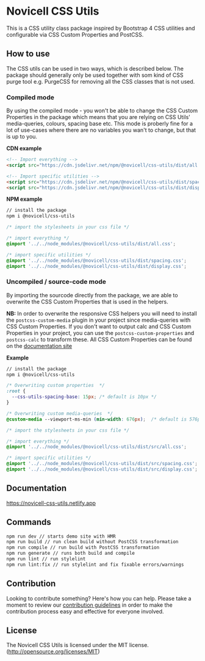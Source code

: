 # Novicell CSS Utils

This is a CSS utility class package inspired by Bootstrap 4 CSS utilities and configurable via CSS Custom Properties and PostCSS.

## How to use

The CSS utils can be used in two ways, which is described below. The package should generally only be used together with som kind of CSS purge tool e.g. PurgeCSS for removing all the CSS classes that is not used.

### Compiled mode

By using the compiled mode - you won't be able to change the CSS Custom Properties in the package which means that you are relying on CSS Utils' media-queries, colours, spacing base etc. This mode is proberly fine for a lot of use-cases where there are no variables you wan't to change, but that is up to you.

**CDN example**

```html
<!-- Import everything -->
<script src="https://cdn.jsdelivr.net/npm/@novicell/css-utils/dist/all.css"></script>

<!-- Import specific utilities -->
<script src="https://cdn.jsdelivr.net/npm/@novicell/css-utils/dist/spacing.css"></script>
<script src="https://cdn.jsdelivr.net/npm/@novicell/css-utils/dist/display.css"></script>
```

**NPM example**

```bash
// install the package
npm i @novicell/css-utils
```

```css
/* import the stylesheets in your css file */

/* import everything */
@import '../../node_modules/@novicell/css-utils/dist/all.css';

/* import specific utilities */
@import '../../node_modules/@novicell/css-utils/dist/spacing.css';
@import '../../node_modules/@novicell/css-utils/dist/display.css';
```

### Uncompiled / source-code mode

By importing the sourcode directly from the package, we are able to overwrite the CSS Custom Properties that is used in the helpers. 

**NB:** In order to overwrite the responsive CSS helpers you will need to install the `postcss-custom-media` plugin in your project since media-queries with CSS Custom Properties. If you don't want to output calc and CSS Custom Properties in your project, you can use the `postcss-custom-properties` and `postcss-calc` to transform these. All CSS Custom Properties can be found on the [documentation site]( https://novicell-css-utils.netlify.app)

**Example**

```bash
// install the package
npm i @novicell/css-utils
```

```css
/* Overwriting custom properties  */
:root {
  --css-utils-spacing-base: 15px; /* default is 10px */
}

/* Overwriting custom media-queries  */
@custom-media --viewport-ms-min (min-width: 676px);  /* default is 576px */

/* import the stylesheets in your css file */

/* import everything */
@import '../../node_modules/@novicell/css-utils/dist/src/all.css';

/* import specific utilities */
@import '../../node_modules/@novicell/css-utils/dist/src/spacing.css';
@import '../../node_modules/@novicell/css-utils/dist/src/display.css';
```

## Documentation

https://novicell-css-utils.netlify.app

## Commands

```bash
npm run dev // starts demo site with HMR
npm run build // run clean build without PostCSS transformation
npm run compile // run build with PostCSS transformation
npm run generate // runs both build and compile
npm run lint // run stylelint
npm run lint:fix // run stylelint and fix fixable errors/warnings
```

## Contribution

Looking to contribute something? Here's how you can help. Please take a moment to review our [contribution guidelines](https://github.com/Novicell/novicell-frontend/wiki/Contribution-guidelines) in order to make the contribution process easy and effective for everyone involved.

## License

The Novicell CSS Utils is licensed under the MIT license. (http://opensource.org/licenses/MIT)